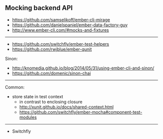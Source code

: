 ## Mocking backend API

* https://github.com/samselikoff/ember-cli-mirage
* https://github.com/danielspaniel/ember-data-factory-guy
* http://www.ember-cli.com/#mocks-and-fixtures

---

* https://github.com/switchfly/ember-test-helpers
* https://github.com/rwjblue/ember-qunit

Sinon:

* http://knomedia.github.io/blog/2014/05/31/using-ember-cli-and-sinon/
* https://github.com/domenic/sinon-chai

---

Common:

* store state in test context
    * in contrast to enclosing closure
    * http://xunit.github.io/docs/shared-context.html
    * https://github.com/switchfly/ember-mocha#component-test-modules

---

* Switchfly
